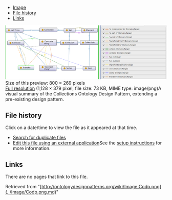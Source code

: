 * [Image](../Image/Codp.png.md#file)
* [File history](../Image/Codp.png.md#filehistory)
* [Links](../Image/Codp.png.md#filelinks)

[![Image:Codp.png](../images/thumb/2/2a/Codp.png/800px-Codp.png)](../images/2/2a/Codp.png)  
Size of this preview: 800 × 269 pixels  
[Full resolution](../images/2/2a/Codp.png)‎ (1,128 × 379 pixel, file size: 73 KB, MIME type: image/png)A visual summary of the Collections Ontology Design Pattern, extending a pre-existing design pattern.




## File history

Click on a date/time to view the file as it appeared at that time.



  
* [Search for duplicate files](http://ontologydesignpatterns.org/wiki/Special:FileDuplicateSearch/Codp.png "Special:FileDuplicateSearch/Codp.png")
* [Edit this file using an external application](http://ontologydesignpatterns.org/wiki/index.php?title=Image:Codp.png&action=edit&externaledit=true&mode=file "Image:Codp.png")See the [setup instructions](http://www.mediawiki.org/wiki/Manual:External_editors "http://www.mediawiki.org/wiki/Manual:External_editors") for more information.

## Links



There are no pages that link to this file.




Retrieved from "[http://ontologydesignpatterns.org/wiki/Image:Codp.png](../Image/Codp.png.md)"